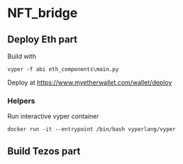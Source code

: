 # NFT_bridge

## Deploy Eth part

Build with
```
vyper -f abi eth_components\main.py
```
Deploy at https://www.myetherwallet.com/wallet/deploy
<!-- docker run -v D:\coding\NFT_bridge:/code vyperlang/vyper /code/<contract_file.vy> -->

### Helpers
Run interactive vyper container
```
docker run -it --entrypoint /bin/bash vyperlang/vyper
```

## Build Tezos part